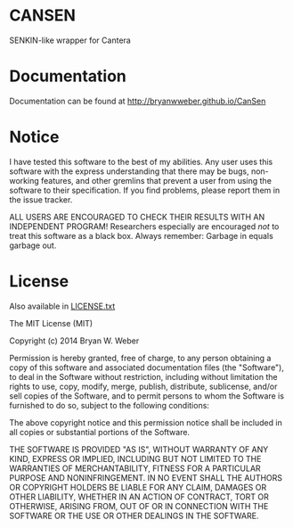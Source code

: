 CANSEN
=================

SENKIN-like wrapper for Cantera

Documentation
=============

Documentation can be found at <http://bryanwweber.github.io/CanSen>

Notice
======

I have tested this software to the best of my abilities. Any user uses this 
software with the express understanding that there may be bugs, non-working 
features, and other gremlins that prevent a user from using the software to 
their specification. If you find problems, please report them in the issue 
tracker.

ALL USERS ARE ENCOURAGED TO CHECK THEIR RESULTS WITH AN INDEPENDENT PROGRAM!
Researchers especially are encouraged *not* to treat this software as a black 
box. Always remember: Garbage in equals garbage out. 

License
=======

Also available in [LICENSE.txt](https://github.com/bryanwweber/CanSen/blob/master/LICENSE.txt)

The MIT License (MIT)

Copyright (c) 2014 Bryan W. Weber

Permission is hereby granted, free of charge, to any person obtaining a copy
of this software and associated documentation files (the "Software"), to deal
in the Software without restriction, including without limitation the rights
to use, copy, modify, merge, publish, distribute, sublicense, and/or sell
copies of the Software, and to permit persons to whom the Software is
furnished to do so, subject to the following conditions:

The above copyright notice and this permission notice shall be included in all
copies or substantial portions of the Software.

THE SOFTWARE IS PROVIDED "AS IS", WITHOUT WARRANTY OF ANY KIND, EXPRESS OR
IMPLIED, INCLUDING BUT NOT LIMITED TO THE WARRANTIES OF MERCHANTABILITY,
FITNESS FOR A PARTICULAR PURPOSE AND NONINFRINGEMENT. IN NO EVENT SHALL THE
AUTHORS OR COPYRIGHT HOLDERS BE LIABLE FOR ANY CLAIM, DAMAGES OR OTHER
LIABILITY, WHETHER IN AN ACTION OF CONTRACT, TORT OR OTHERWISE, ARISING FROM,
OUT OF OR IN CONNECTION WITH THE SOFTWARE OR THE USE OR OTHER DEALINGS IN THE
SOFTWARE.
